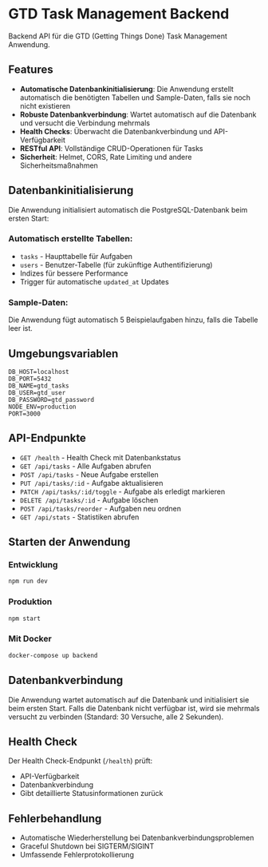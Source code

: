 # GTD Task Management Backend

Backend API für die GTD (Getting Things Done) Task Management Anwendung.

## Features

- **Automatische Datenbankinitialisierung**: Die Anwendung erstellt automatisch die benötigten Tabellen und Sample-Daten, falls sie noch nicht existieren
- **Robuste Datenbankverbindung**: Wartet automatisch auf die Datenbank und versucht die Verbindung mehrmals
- **Health Checks**: Überwacht die Datenbankverbindung und API-Verfügbarkeit
- **RESTful API**: Vollständige CRUD-Operationen für Tasks
- **Sicherheit**: Helmet, CORS, Rate Limiting und andere Sicherheitsmaßnahmen

## Datenbankinitialisierung

Die Anwendung initialisiert automatisch die PostgreSQL-Datenbank beim ersten Start:

### Automatisch erstellte Tabellen:
- `tasks` - Haupttabelle für Aufgaben
- `users` - Benutzer-Tabelle (für zukünftige Authentifizierung)
- Indizes für bessere Performance
- Trigger für automatische `updated_at` Updates

### Sample-Daten:
Die Anwendung fügt automatisch 5 Beispielaufgaben hinzu, falls die Tabelle leer ist.

## Umgebungsvariablen

```env
DB_HOST=localhost
DB_PORT=5432
DB_NAME=gtd_tasks
DB_USER=gtd_user
DB_PASSWORD=gtd_password
NODE_ENV=production
PORT=3000
```

## API-Endpunkte

- `GET /health` - Health Check mit Datenbankstatus
- `GET /api/tasks` - Alle Aufgaben abrufen
- `POST /api/tasks` - Neue Aufgabe erstellen
- `PUT /api/tasks/:id` - Aufgabe aktualisieren
- `PATCH /api/tasks/:id/toggle` - Aufgabe als erledigt markieren
- `DELETE /api/tasks/:id` - Aufgabe löschen
- `POST /api/tasks/reorder` - Aufgaben neu ordnen
- `GET /api/stats` - Statistiken abrufen

## Starten der Anwendung

### Entwicklung
```bash
npm run dev
```

### Produktion
```bash
npm start
```

### Mit Docker
```bash
docker-compose up backend
```

## Datenbankverbindung

Die Anwendung wartet automatisch auf die Datenbank und initialisiert sie beim ersten Start. Falls die Datenbank nicht verfügbar ist, wird sie mehrmals versucht zu verbinden (Standard: 30 Versuche, alle 2 Sekunden).

## Health Check

Der Health Check-Endpunkt (`/health`) prüft:
- API-Verfügbarkeit
- Datenbankverbindung
- Gibt detaillierte Statusinformationen zurück

## Fehlerbehandlung

- Automatische Wiederherstellung bei Datenbankverbindungsproblemen
- Graceful Shutdown bei SIGTERM/SIGINT
- Umfassende Fehlerprotokollierung 
